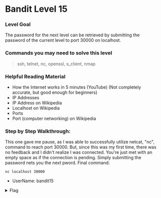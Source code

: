 # Bandit Level 15

### Level Goal
The password for the next level can be retrieved by submitting the password of the current level to port 30000 on localhost.

### Commands you may need to solve this level
> ssh, telnet, nc, openssl, s_client, nmap

### Helpful Reading Material
- How the Internet works in 5 minutes (YouTube) (Not completely accurate, but good enough for beginners)
- IP Addresses
- IP Address on Wikipedia
- Localhost on Wikipedia
- Ports
- Port (computer networking) on Wikipedia

### Step by Step Walkthrough:
This one gave me pause, as I was able to successfully utilize netcat, "nc", command to reach port 30000. But, since this was my first time, there was no feedback and I didn't realize I was connected. You're just met with an empty space as if the connection is pending. Simply submitting the password nets you the next pword.
Final command: 

```nc localhost 30000```


* UserName: bandit15

<details><summary>Flag</summary>
    <pre>
    pwd: 8xCjnmgoKbGLhHFAZlGE5Tmu4M2tKJQo
    </pre>
   </details>